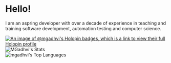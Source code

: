 # **Hello!**

I am an aspring developer with over a decade of experience in teaching and training software development, automation testing and computer science.

[![An image of @mgadhvi's Holopin badges, which is a link to view their full Holopin profile](https://holopin.me/mgadhvi)](https://holopin.io/@mgadhvi)
![MGadhvi's Stats](https://github-readme-stats.vercel.app/api?username=MGadhvi&theme=nord&show_icons=true&hide_border=true&count_private=true)  
![mgadhvi's Top Languages](https://github-readme-stats.vercel.app/api/top-langs/?username=mgadhvi&theme=nord&show_icons=true&hide_border=true&layout=compact)
